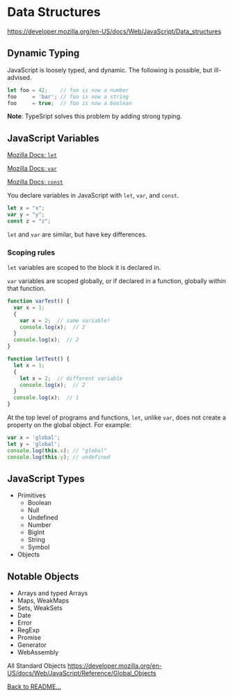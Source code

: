 # Data Structures

<https://developer.mozilla.org/en-US/docs/Web/JavaScript/Data_structures>

## Dynamic Typing

JavaScript is loosely typed, and dynamic. The following is possible, but ill-advised.

```javascript
let foo = 42;    // foo is now a number
foo     = 'bar'; // foo is now a string
foo     = true;  // foo is now a boolean
```

**Note**: TypeSript solves this problem by adding strong typing.

## JavaScript Variables
[Mozilla Docs: `let`](https://developer.mozilla.org/en-US/docs/Web/JavaScript/Reference/Statements/let)

[Mozilla Docs: `var`](https://developer.mozilla.org/en-US/docs/Web/JavaScript/Reference/Statements/var)

[Mozilla Docs: `const`](https://developer.mozilla.org/en-US/docs/Web/JavaScript/Reference/Statements/const)

You declare variables in JavaScript with `let`, `var`, and `const`.

```javascript
let x = "x";
var y = "y";
const z = "z";
```

`let` and `var` are similar, but have key differences.

### Scoping rules

`let` variables are scoped to the block it is declared in.

`var` variables are scoped globally, or if declared in a function, globally within that function.

```javascript
function varTest() {
  var x = 1;
  {
    var x = 2;  // same variable!
    console.log(x);  // 2
  }
  console.log(x);  // 2
}

function letTest() {
  let x = 1;
  {
    let x = 2;  // different variable
    console.log(x);  // 2
  }
  console.log(x);  // 1
}
```

At the top level of programs and functions, `let`, unlike `var`, does not create a property on the global object. For example:

```javascript
var x = 'global';
let y = 'global';
console.log(this.x); // "global"
console.log(this.y); // undefined
```

## JavaScript Types

- Primitives
  - Boolean
  - Null
  - Undefined
  - Number
  - BigInt
  - String
  - Symbol
- Objects

## Notable Objects

- Arrays and typed Arrays
- Maps, WeakMaps
- Sets, WeakSets
- Date
- Error
- RegExp
- Promise
- Generator
- WebAssembly

All Standard Objects <https://developer.mozilla.org/en-US/docs/Web/JavaScript/Reference/Global_Objects>

[Back to README...](README.md#data-structures)
